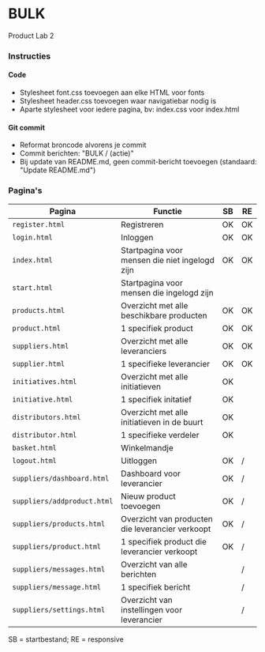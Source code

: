 # BULK
Product Lab 2

### Instructies

#### Code
* Stylesheet font.css toevoegen aan elke HTML voor fonts
* Stylesheet header.css toevoegen waar navigatiebar nodig is
* Aparte stylesheet voor iedere pagina, bv: index.css voor index.html

#### Git commit
* Reformat broncode alvorens je commit
* Commit berichten: "BULK / (actie)"
* Bij update van README.md, geen commit-bericht toevoegen (standaard: "Update README.md")

### Pagina's

Pagina | Functie | SB | RE
--- | --- | --- | ---
`register.html` | Registreren | OK | OK
`login.html` | Inloggen | OK | OK
`index.html` | Startpagina voor mensen die niet ingelogd zijn | OK | OK
`start.html` | Startpagina voor mensen die ingelogd zijn |  | 
`products.html` | Overzicht met alle beschikbare producten | OK | OK
`product.html`| 1 specifiek product | OK | OK
`suppliers.html`| Overzicht met alle leveranciers | OK  | OK
`supplier.html`| 1 specifieke leverancier| OK | OK
`initiatives.html`| Overzicht met alle initiatieven | OK  | 
`initiative.html`| 1 specifiek initatief | OK  | 
`distributors.html` | Overzicht met alle initiatieven in de buurt | OK | 
`distributor.html` | 1 specifieke verdeler| OK  | 
`basket.html`| Winkelmandje|  | 
`logout.html`| Uitloggen | OK  | /
`suppliers/dashboard.html`| Dashboard voor leverancier| OK | /
`suppliers/addproduct.html`| Nieuw product toevoegen | OK | /
`suppliers/products.html`| Overzicht van producten die leverancier verkoopt| OK  | /
`suppliers/product.html`| 1 specifiek product die leverancier verkoopt | OK | /
`suppliers/messages.html`| Overzicht van alle berichten |  | /
`suppliers/message.html`| 1 specifiek bericht |  | /
`suppliers/settings.html`| Overzicht van instellingen voor leverancier|  | /

SB = startbestand; RE = responsive
